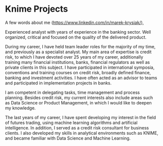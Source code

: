 # Knime Projects

A few words about me (https://www.linkedin.com/in/marek-krysiak/),

Experienced analyst with years of experience in the banking sector. Well organized, critical and focused on the quality of the delivered product. 

During my career, I have held team leader roles for the majority of my time, and previously as a specialist analyst. My main area of expertise is credit risk, to which I have devoted over 25 years of my career, additionally training many financial institutions, banks, financial regulators as well as private clients in this subject. I have participated in international symposia, conventions and training courses on credit risk, broadly defined finance, banking and investment activities. I have often acted as an advisor to teams and participated in implementation projects in banks. 

I am competent in delegating tasks, time management and process planning. Besides credit risk, my current interests also include areas such as Data Science or Product Management, in which I would like to deepen my knowledge.

The last years of my career, I have spent developing my interest in the field of futures trading, using machine learning algorithms and artificial intelligence. In addition, I served as a credit risk consultant for business clients. I also developed my skills in analytical environments such as KNIME, and became familiar with Data Science and Machine Learning.
